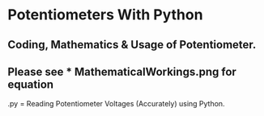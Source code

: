 # Potentiometers With Python
Coding, Mathematics & Usage of Potentiometer.
---------------------------------------------
Please see * MathematicalWorkings.png for equation
---------------------------------------------
.py = Reading Potentiometer Voltages (Accurately) using Python.
